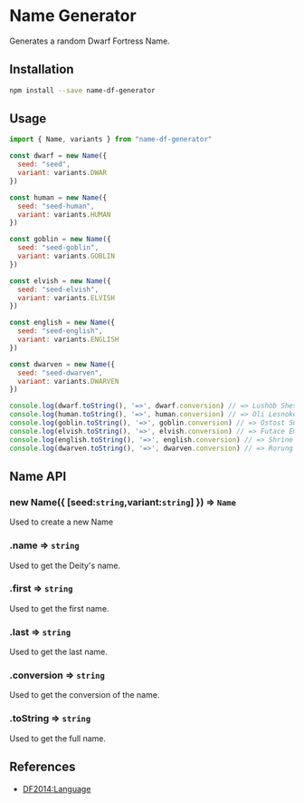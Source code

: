 # Name Generator

Generates a random Dwarf Fortress Name.

## Installation

```bash
npm install --save name-df-generator
```

## Usage

```javascript
import { Name, variants } from "name-df-generator"

const dwarf = new Name({
  seed: "seed",
  variant: variants.DWAR
})

const human = new Name({
  seed: "seed-human",
  variant: variants.HUMAN
})

const goblin = new Name({
  seed: "seed-goblin",
  variant: variants.GOBLIN
})

const elvish = new Name({
  seed: "seed-elvish",
  variant: variants.ELVISH
})

const english = new Name({
  seed: "seed-english",
  variant: variants.ENGLISH
})

const dwarven = new Name({
  seed: "seed-dwarven",
  variant: variants.DWARVEN
})

console.log(dwarf.toString(), '=>', dwarf.conversion) // => Lushòb Sheshekfel => Lushòb Tipseam
console.log(human.toString(), '=>', human.conversion) // => Oli Lesnokerleb => Oli Forestferocity
console.log(goblin.toString(), '=>', goblin.conversion) // => Ostost Susmangkasp => Ostost Leaksandal
console.log(elvish.toString(), '=>', elvish.conversion) // => Futace Emithopíware => Futace Girdlepus
console.log(english.toString(), '=>', english.conversion) // => Shrine Humorbulwark => Shrine Humorbulwark
console.log(dwarven.toString(), '=>', dwarven.conversion) // => Rorung Uthegtögum => Rorung Cancerverse
```

## Name API

### new Name({ [seed:`string`,variant:`string`] }) => `Name`

Used to create a new Name

### .name => `string`

Used to get the Deity's name.

### .first => `string`

Used to get the first name.

### .last => `string`

Used to get the last name.

### .conversion => `string`

Used to get the conversion of the name.

### .toString => `string`

Used to get the full name.

## References

- [DF2014:Language](https://dwarffortresswiki.org/index.php/Language)
